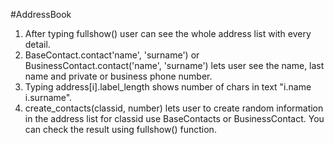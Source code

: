 #AddressBook
1. After typing fullshow() user can see the whole address list with every detail.
2. BaseContact.contact'name', 'surname') or BusinessContact.contact('name', 'surname') lets user see the name, last name and private or business phone number.
3. Typing address[i].label_length shows number of chars in text "i.name i.surname".
4. create_contacts(classid, number) lets user to create random information in the address list for classid use BaseContacts or BusinessContact.
   You can check the result using fullshow() function.
